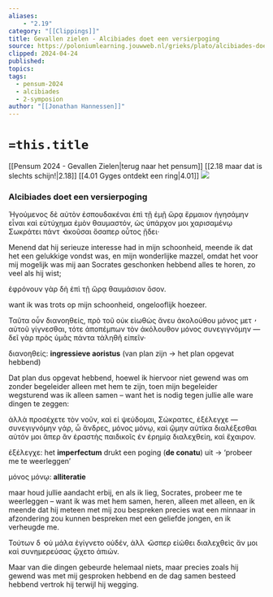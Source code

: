 ```yaml
---
aliases:
    - "2.19"
category: "[[Clippings]]"
title: Gevallen zielen - Alcibiades doet een versierpoging
source: https://poloniumlearning.jouwweb.nl/grieks/plato/alcibiades-doet-een-versierpoging
clipped: 2024-04-24
published:
topics:
tags:
  - pensum-2024
  - alcibiades
  - 2-symposion
author: "[[Jonathan Hannessen]]"
---
```

# `=this.title`

[[Pensum 2024 - Gevallen Zielen|terug naar het pensum]]
[[2.18 maar dat is slechts schijn!|2.18]] [[4.01 Gyges ontdekt een ring|4.01]]
 [![](https://primary.jwwb.nl/public/z/z/j/temp-srmwdybokmzhdiosysoa/63e436f1-c61b-42b4-a4ad-00f870e10a93.gif?enable-io=true&enable=upscale&crop=480%2C60%2Cx0%2Cy20%2Csafe&width=313&height=39)](https://poloniumlearning.jouwweb.nl/grieks/plato)

### Alcibiades doet een versierpoging

Ἡγούμενος δὲ αὐτὸν ἐσπουδακέναι ἐπὶ τῇ ἐμῇ ὥρᾳ ἕρμαιον ἡγησάμην εἶναι καὶ εὐτύχημα ἐμὸν θαυμαστόν, ὡς ὑπάρχον μοι χαρισαμένῳ Σωκράτει πάντ ̓ ἀκοῦσαι ὅσαπερ οὗτος ᾔδει·

Menend dat hij serieuze interesse had in mijn schoonheid, meende ik dat het een gelukkige vondst was, en mijn wonderlijke mazzel, omdat het voor mij mogelijk was mij aan Socrates geschonken hebbend alles te horen, zo veel als hij wist;

ἐφρόνουν γὰρ δὴ ἐπὶ τῇ ὥρᾳ θαυμάσιον ὅσον.

want ik was trots op mijn schoonheid, ongelooflijk hoezeer.

Ταῦτα οὖν διανοηθείς, πρὸ τοῦ οὐκ εἰωθὼς ἄνευ ἀκολούθου μόνος μετ ̓ αὐτοῦ γίγνεσθαι, τότε ἀποπέμπων τὸν ἀκόλουθον μόνος συνεγιγνόμην — δεῖ γὰρ πρὸς ὑμᾶς πάντα τἀληθῆ εἰπεῖν·

διανοηθείς: **ingressieve aoristus** (van plan zijn → het plan opgevat hebbend)

Dat plan dus opgevat hebbend, hoewel ik hiervoor niet gewend was om zonder begeleider alleen met hem te zijn, toen mijn begeleider wegsturend was ik alleen samen – want het is nodig tegen jullie alle ware dingen te zeggen:

ἀλλὰ προσέχετε τὸν νοῦν, καὶ εἰ ψεύδομαι, Σώκρατες, ἐξέλεγχε — συνεγιγνόμην γάρ, ὦ ἄνδρες, μόνος μόνῳ, καὶ ᾤμην αὐτίκα διαλέξεσθαι αὐτόν μοι ἅπερ ἂν ἐραστὴς παιδικοῖς ἐν ἐρημίᾳ διαλεχθείη, καὶ ἔχαιρον.

ἐξέλεγχε: het **imperfectum** drukt een poging (**de conatu**) uit → ‘probeer me te weerleggen’

μόνος μόνῳ: **alliteratie**

maar houd jullie aandacht erbij, en als ik lieg, Socrates, probeer me te weerleggen – want ik was met hem samen, heren, alleen met alleen, en ik meende dat hij meteen met mij zou bespreken precies wat een minnaar in afzondering zou kunnen bespreken met een geliefde jongen, en ik verheugde me.

Τούτων δ ̓ οὐ μάλα ἐγίγνετο οὐδέν, ἀλλ ̓ ὥσπερ εἰώθει διαλεχθεὶς ἄν μοι καὶ συνημερεύσας ᾤχετο ἀπιών.

Maar van die dingen gebeurde helemaal niets, maar precies zoals hij gewend was met mij gesproken hebbend en de dag samen besteed hebbend vertrok hij terwijl hij wegging.
